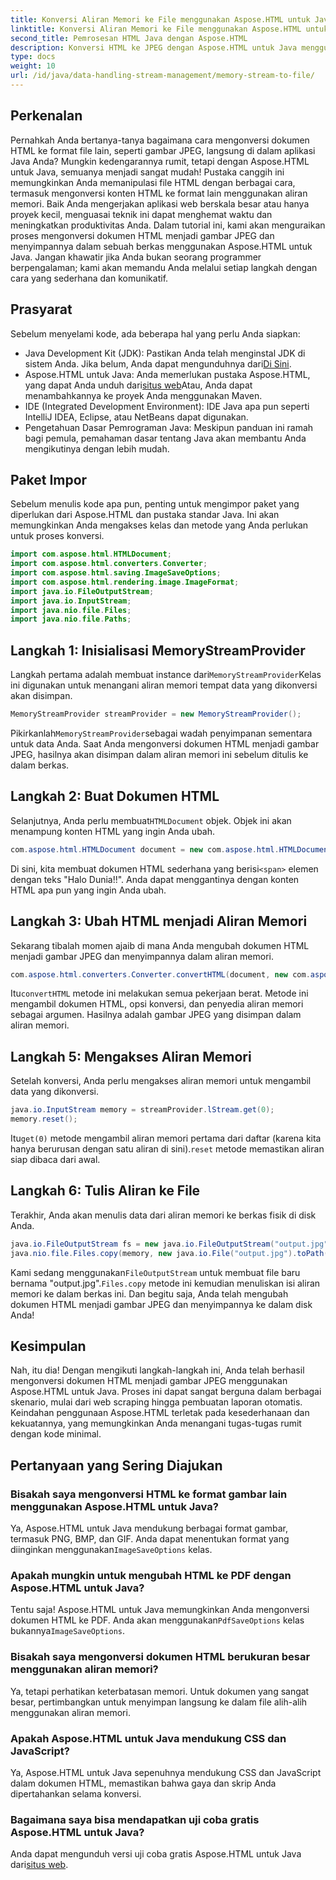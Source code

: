 ```yaml
---
title: Konversi Aliran Memori ke File menggunakan Aspose.HTML untuk Java
linktitle: Konversi Aliran Memori ke File menggunakan Aspose.HTML untuk Java
second_title: Pemrosesan HTML Java dengan Aspose.HTML
description: Konversi HTML ke JPEG dengan Aspose.HTML untuk Java menggunakan aliran memori. Ikuti panduan langkah demi langkah ini untuk konversi HTML ke gambar yang lancar.
type: docs
weight: 10
url: /id/java/data-handling-stream-management/memory-stream-to-file/
---
```

## Perkenalan
Pernahkah Anda bertanya-tanya bagaimana cara mengonversi dokumen HTML ke format file lain, seperti gambar JPEG, langsung di dalam aplikasi Java Anda? Mungkin kedengarannya rumit, tetapi dengan Aspose.HTML untuk Java, semuanya menjadi sangat mudah! Pustaka canggih ini memungkinkan Anda memanipulasi file HTML dengan berbagai cara, termasuk mengonversi konten HTML ke format lain menggunakan aliran memori. Baik Anda mengerjakan aplikasi web berskala besar atau hanya proyek kecil, menguasai teknik ini dapat menghemat waktu dan meningkatkan produktivitas Anda.
Dalam tutorial ini, kami akan menguraikan proses mengonversi dokumen HTML menjadi gambar JPEG dan menyimpannya dalam sebuah berkas menggunakan Aspose.HTML untuk Java. Jangan khawatir jika Anda bukan seorang programmer berpengalaman; kami akan memandu Anda melalui setiap langkah dengan cara yang sederhana dan komunikatif.
## Prasyarat
Sebelum menyelami kode, ada beberapa hal yang perlu Anda siapkan:
- Java Development Kit (JDK): Pastikan Anda telah menginstal JDK di sistem Anda. Jika belum, Anda dapat mengunduhnya dari[Di Sini](https://www.oracle.com/java/technologies/javase-jdk11-downloads.html).
-  Aspose.HTML untuk Java: Anda memerlukan pustaka Aspose.HTML, yang dapat Anda unduh dari[situs web](https://releases.aspose.com/html/java/)Atau, Anda dapat menambahkannya ke proyek Anda menggunakan Maven.
- IDE (Integrated Development Environment): IDE Java apa pun seperti IntelliJ IDEA, Eclipse, atau NetBeans dapat digunakan.
- Pengetahuan Dasar Pemrograman Java: Meskipun panduan ini ramah bagi pemula, pemahaman dasar tentang Java akan membantu Anda mengikutinya dengan lebih mudah.

## Paket Impor
Sebelum menulis kode apa pun, penting untuk mengimpor paket yang diperlukan dari Aspose.HTML dan pustaka standar Java. Ini akan memungkinkan Anda mengakses kelas dan metode yang Anda perlukan untuk proses konversi.
```java
import com.aspose.html.HTMLDocument;
import com.aspose.html.converters.Converter;
import com.aspose.html.saving.ImageSaveOptions;
import com.aspose.html.rendering.image.ImageFormat;
import java.io.FileOutputStream;
import java.io.InputStream;
import java.nio.file.Files;
import java.nio.file.Paths;
```
## Langkah 1: Inisialisasi MemoryStreamProvider
 Langkah pertama adalah membuat instance dari`MemoryStreamProvider`Kelas ini digunakan untuk menangani aliran memori tempat data yang dikonversi akan disimpan.
```java
MemoryStreamProvider streamProvider = new MemoryStreamProvider();
```
 Pikirkanlah`MemoryStreamProvider`sebagai wadah penyimpanan sementara untuk data Anda. Saat Anda mengonversi dokumen HTML menjadi gambar JPEG, hasilnya akan disimpan dalam aliran memori ini sebelum ditulis ke dalam berkas.
## Langkah 2: Buat Dokumen HTML
 Selanjutnya, Anda perlu membuat`HTMLDocument` objek. Objek ini akan menampung konten HTML yang ingin Anda ubah.
```java
com.aspose.html.HTMLDocument document = new com.aspose.html.HTMLDocument("<span>Hello World!!</span>");
```
 Di sini, kita membuat dokumen HTML sederhana yang berisi`<span>` elemen dengan teks "Halo Dunia!!". Anda dapat menggantinya dengan konten HTML apa pun yang ingin Anda ubah.

## Langkah 3: Ubah HTML menjadi Aliran Memori
Sekarang tibalah momen ajaib di mana Anda mengubah dokumen HTML menjadi gambar JPEG dan menyimpannya dalam aliran memori.
```java
com.aspose.html.converters.Converter.convertHTML(document, new com.aspose.html.saving.ImageSaveOptions(com.aspose.html.rendering.image.ImageFormat.Jpeg), streamProvider.lStream);
```
 Itu`convertHTML` metode ini melakukan semua pekerjaan berat. Metode ini mengambil dokumen HTML, opsi konversi, dan penyedia aliran memori sebagai argumen. Hasilnya adalah gambar JPEG yang disimpan dalam aliran memori.
## Langkah 5: Mengakses Aliran Memori
Setelah konversi, Anda perlu mengakses aliran memori untuk mengambil data yang dikonversi.
```java
java.io.InputStream memory = streamProvider.lStream.get(0);
memory.reset();
```
 Itu`get(0)` metode mengambil aliran memori pertama dari daftar (karena kita hanya berurusan dengan satu aliran di sini).`reset` metode memastikan aliran siap dibaca dari awal.
## Langkah 6: Tulis Aliran ke File
Terakhir, Anda akan menulis data dari aliran memori ke berkas fisik di disk Anda.
```java
java.io.FileOutputStream fs = new java.io.FileOutputStream("output.jpg");
java.nio.file.Files.copy(memory, new java.io.File("output.jpg").toPath());
```
 Kami sedang menggunakan`FileOutputStream` untuk membuat file baru bernama "output.jpg".`Files.copy` metode ini kemudian menuliskan isi aliran memori ke dalam berkas ini. Dan begitu saja, Anda telah mengubah dokumen HTML menjadi gambar JPEG dan menyimpannya ke dalam disk Anda!
## Kesimpulan
Nah, itu dia! Dengan mengikuti langkah-langkah ini, Anda telah berhasil mengonversi dokumen HTML menjadi gambar JPEG menggunakan Aspose.HTML untuk Java. Proses ini dapat sangat berguna dalam berbagai skenario, mulai dari web scraping hingga pembuatan laporan otomatis. Keindahan penggunaan Aspose.HTML terletak pada kesederhanaan dan kekuatannya, yang memungkinkan Anda menangani tugas-tugas rumit dengan kode minimal.
## Pertanyaan yang Sering Diajukan
### Bisakah saya mengonversi HTML ke format gambar lain menggunakan Aspose.HTML untuk Java?
 Ya, Aspose.HTML untuk Java mendukung berbagai format gambar, termasuk PNG, BMP, dan GIF. Anda dapat menentukan format yang diinginkan menggunakan`ImageSaveOptions` kelas.
### Apakah mungkin untuk mengubah HTML ke PDF dengan Aspose.HTML untuk Java?
 Tentu saja! Aspose.HTML untuk Java memungkinkan Anda mengonversi dokumen HTML ke PDF. Anda akan menggunakan`PdfSaveOptions` kelas bukannya`ImageSaveOptions`.
### Bisakah saya mengonversi dokumen HTML berukuran besar menggunakan aliran memori?
Ya, tetapi perhatikan keterbatasan memori. Untuk dokumen yang sangat besar, pertimbangkan untuk menyimpan langsung ke dalam file alih-alih menggunakan aliran memori.
### Apakah Aspose.HTML untuk Java mendukung CSS dan JavaScript?
Ya, Aspose.HTML untuk Java sepenuhnya mendukung CSS dan JavaScript dalam dokumen HTML, memastikan bahwa gaya dan skrip Anda dipertahankan selama konversi.
### Bagaimana saya bisa mendapatkan uji coba gratis Aspose.HTML untuk Java?
 Anda dapat mengunduh versi uji coba gratis Aspose.HTML untuk Java dari[situs web](https://releases.aspose.com/).